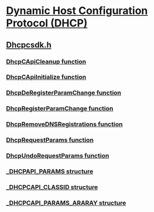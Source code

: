 # [Dynamic Host Configuration Protocol (DHCP)](../_dhcp/index.md)
## [Dhcpcsdk.h](index.md)
### [DhcpCApiCleanup function](../dhcpcsdk/nf-dhcpcsdk-dhcpcapicleanup.md)
### [DhcpCApiInitialize function](../dhcpcsdk/nf-dhcpcsdk-dhcpcapiinitialize.md)
### [DhcpDeRegisterParamChange function](../dhcpcsdk/nf-dhcpcsdk-dhcpderegisterparamchange.md)
### [DhcpRegisterParamChange function](../dhcpcsdk/nf-dhcpcsdk-dhcpregisterparamchange.md)
### [DhcpRemoveDNSRegistrations function](../dhcpcsdk/nf-dhcpcsdk-dhcpremovednsregistrations.md)
### [DhcpRequestParams function](../dhcpcsdk/nf-dhcpcsdk-dhcprequestparams.md)
### [DhcpUndoRequestParams function](../dhcpcsdk/nf-dhcpcsdk-dhcpundorequestparams.md)
### [_DHCPAPI_PARAMS structure](../dhcpcsdk/ns-dhcpcsdk-_dhcpapi_params.md)
### [_DHCPCAPI_CLASSID structure](../dhcpcsdk/ns-dhcpcsdk-_dhcpcapi_classid.md)
### [_DHCPCAPI_PARAMS_ARARAY structure](../dhcpcsdk/ns-dhcpcsdk-_dhcpcapi_params_araray.md)

